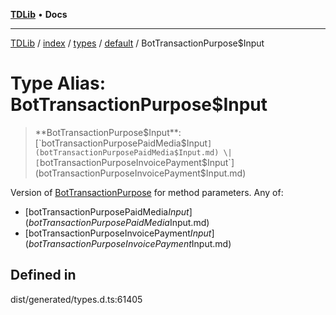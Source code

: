 [**TDLib**](../../../../../../README.md) • **Docs**

***

[TDLib](../../../../../../modules.md) / [index](../../../../../README.md) / [types](../../../README.md) / [default](../README.md) / BotTransactionPurpose$Input

# Type Alias: BotTransactionPurpose$Input

> **BotTransactionPurpose$Input**: [`botTransactionPurposePaidMedia$Input`](botTransactionPurposePaidMedia$Input.md) \| [`botTransactionPurposeInvoicePayment$Input`](botTransactionPurposeInvoicePayment$Input.md)

Version of [BotTransactionPurpose](BotTransactionPurpose.md) for method parameters.
Any of:
- [botTransactionPurposePaidMedia$Input](botTransactionPurposePaidMedia$Input.md)
- [botTransactionPurposeInvoicePayment$Input](botTransactionPurposeInvoicePayment$Input.md)

## Defined in

dist/generated/types.d.ts:61405
